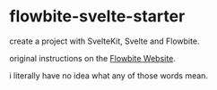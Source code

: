 # flowbite-svelte-starter

create a project with SvelteKit, Svelte and Flowbite.

original instructions on the [Flowbite Website](https://flowbite-svelte.com/docs/pages/quickstart).

i literally have no idea what any of those words mean.
